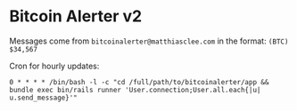 # Bitcoin Alerter v2

Messages come from `bitcoinalerter@matthiasclee.com` in the format: `(BTC) $34,567`

Cron for hourly updates:
```
0 * * * * /bin/bash -l -c "cd /full/path/to/bitcoinalerter/app && bundle exec bin/rails runner 'User.connection;User.all.each{|u| u.send_message}'"
```
